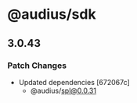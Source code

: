# @audius/sdk

## 3.0.43

### Patch Changes

- Updated dependencies [672067c]
  - @audius/spl@0.0.31
